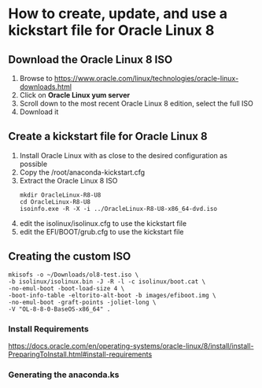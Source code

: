 # How to create, update, and use a kickstart file for Oracle Linux 8

## Download the Oracle Linux 8 ISO

1. Browse to https://www.oracle.com/linux/technologies/oracle-linux-downloads.html
1. Click on **Oracle Linux yum server**
1. Scroll down to the most recent Oracle Linux 8 edition, select the full ISO
1. Download it

## Create a kickstart file for Oracle Linux 8

1. Install Oracle Linux with as close to the desired configuration as possible
1. Copy the /root/anaconda-kickstart.cfg
1. Extract the Oracle Linux 8 ISO
   ```
   mkdir OracleLinux-R8-U8
   cd OracleLinux-R8-U8
   isoinfo.exe -R -X -i ../OracleLinux-R8-U8-x86_64-dvd.iso
   ```
1. edit the isolinux/isolinux.cfg to use the kickstart file
1. edit the EFI/BOOT/grub.cfg to use the kickstart file


## Creating the custom ISO

```
mkisofs -o ~/Downloads/ol8-test.iso \
-b isolinux/isolinux.bin -J -R -l -c isolinux/boot.cat \
-no-emul-boot -boot-load-size 4 \
-boot-info-table -eltorito-alt-boot -b images/efiboot.img \
-no-emul-boot -graft-points -joliet-long \
-V "OL-8-8-0-BaseOS-x86_64" .
```

### Install Requirements ###

https://docs.oracle.com/en/operating-systems/oracle-linux/8/install/install-PreparingToInstall.html#install-requirements


### Generating the anaconda.ks
